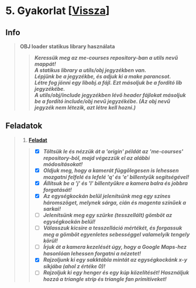 # 5. Gyakorlat [[Vissza](https://github.com/OraveczJozsef/Miskolci_Egyetem/tree/main/Sz%C3%A1m%C3%ADt%C3%B3g%C3%A9pi%20Grafika/Gyakorlati%20Feladatok)]
## Info
> **OBJ loader statikus library használata**
> > ***Keressük meg az me-courses repository-ban a utils nevű mappát!***\
> > ***A statikus library a utils/obj jegyzékben van.***\
> > ***Lépjünk be a jegyzékbe, és adjuk ki a make parancsot.***\
> > ***Létre fog jönni egy libobj.a fájl. Ezt másoljuk be a fordító lib jegyzékébe.***\
> > ***A utils/obj/include jegyzékben lévő header fájlokat másoljuk be a fordító include/obj nevű jegyzékébe. (Az obj nevű jegyzék nem létezik, azt létre kell hozni.)***

## Feladatok
> 1. **[Feladat](https://github.com/OraveczJozsef/Miskolci_Egyetem/tree/main/Sz%C3%A1m%C3%ADt%C3%B3g%C3%A9pi%20Grafika/Gyakorlati%20Feladatok/4.%20Gyakorlat/1%20Feladat)**
> > - [x] ***Töltsük le és nézzük át a 'origin' példát az 'me-courses' repository-ból, majd végezzük el az alábbi módosításokat!***
> > - [x] ***Oldjuk meg, hogy a kamerát függőlegesen is lehessen mozgatni felfelé és lefelé 'q' és 'e' billentyűk segítségével!***
> > - [x] ***Állítsuk be a 'j' és 'l' billentyűkre a kamera balra és jobbra forgatását!***
> > - [x] ***Az egységkockán belül jelenítsünk meg egy színes háromszöget, melynek sárga, cián és magenta színűek a sarkai!***
> > - [ ] ***Jelenítsünk meg egy szürke (tesszellált) gömböt az egységkockán belül!***
> > - [ ] ***Válasszuk kicsire a tesszelláció mértékét, és forgassuk meg a gömböt egyenletes sebességgel valamelyik tengely körül!***
> > - [ ] ***Írjuk át a kamera kezelését úgy, hogy a Google Maps-hez hasonlóan lehessen forgatni a nézetet!***
> > - [x] ***Rajzoljunk ki egy sakktábla mintát az egységkockánk x-y síkjába (ahol z értéke 0)!***
> > - [ ] ***Rajzoljuk ki egy henger és egy kúp közelítését! Használjuk hozzá a triangle strip és triangle fan primitíveket!***